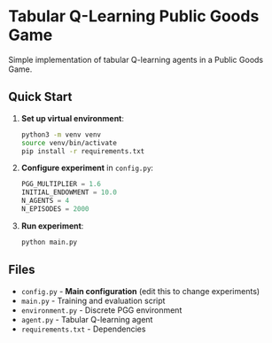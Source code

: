 # Tabular Q-Learning Public Goods Game

Simple implementation of tabular Q-learning agents in a Public Goods Game.

## Quick Start

1. **Set up virtual environment**:
   ```bash
   python3 -m venv venv
   source venv/bin/activate
   pip install -r requirements.txt
   ```

2. **Configure experiment** in `config.py`:
   ```python
   PGG_MULTIPLIER = 1.6    
   INITIAL_ENDOWMENT = 10.0  
   N_AGENTS = 4
   N_EPISODES = 2000
   ```

3. **Run experiment**:
   ```bash
   python main.py
   ```

## Files

- `config.py` - **Main configuration** (edit this to change experiments)
- `main.py` - Training and evaluation script
- `environment.py` - Discrete PGG environment
- `agent.py` - Tabular Q-learning agent
- `requirements.txt` - Dependencies


